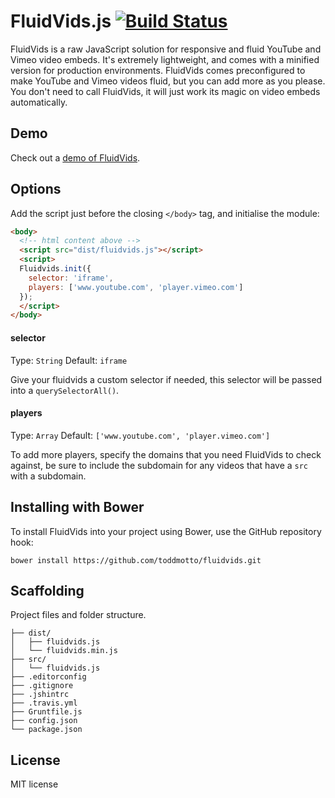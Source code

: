 # FluidVids.js [![Build Status](https://travis-ci.org/toddmotto/fluidvids.png)](https://travis-ci.org/toddmotto/fluidvids)

FluidVids is a raw JavaScript solution for responsive and fluid YouTube and Vimeo video embeds. It's extremely lightweight, and comes with a minified version for production environments. FluidVids comes preconfigured to make YouTube and Vimeo videos fluid, but you can add more as you please. You don't need to call FluidVids, it will just work its magic on video embeds automatically.

## Demo
Check out a [demo of FluidVids](http://toddmotto.com/labs/fluidvids).

## Options
Add the script just before the closing `</body>` tag, and initialise the module:

```html
<body>
  <!-- html content above -->
  <script src="dist/fluidvids.js"></script>
  <script>
  Fluidvids.init({
    selector: 'iframe',
    players: ['www.youtube.com', 'player.vimeo.com']
  });
  </script>
</body>
```

#### selector
Type: `String` Default: `iframe`

Give your fluidvids a custom selector if needed, this selector will be passed into a `querySelectorAll()`.

#### players
Type: `Array` Default: `['www.youtube.com', 'player.vimeo.com']`

To add more players, specify the domains that you need FluidVids to check against, be sure to include the subdomain for any videos that have a `src` with a subdomain.

## Installing with Bower
To install FluidVids into your project using Bower, use the GitHub repository hook:

```
bower install https://github.com/toddmotto/fluidvids.git
```

## Scaffolding
Project files and folder structure.

```
├── dist/
│   ├── fluidvids.js
│   └── fluidvids.min.js
├── src/
│   └── fluidvids.js
├── .editorconfig
├── .gitignore
├── .jshintrc
├── .travis.yml
├── Gruntfile.js
├── config.json
└── package.json
```

## License
MIT license
